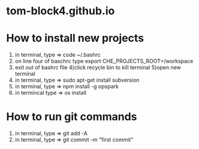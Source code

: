 # tom-block4.github.io

# How to install new projects
1) in terminal, type => code ~/.bashrc
2) on line four of baschrc type export CHE_PROJECTS_ROOT=/workspace
3) exit out of bashrc file
4)click recycle bin to kill terminal
5)open new terminal
6) in terminal, type => sudo apt-get install subversion
7) in terminal, type => npm install -g opspark
8) in termincal type => os install

# How to run git commands
1) in terminal, type => git add -A
2) in terminal, type => git commit -m "first commit"
